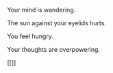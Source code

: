 Your mind is wandering.

The sun against your eyelids hurts.

You feel hungry.

Your thoughts are overpowering.

[[]]